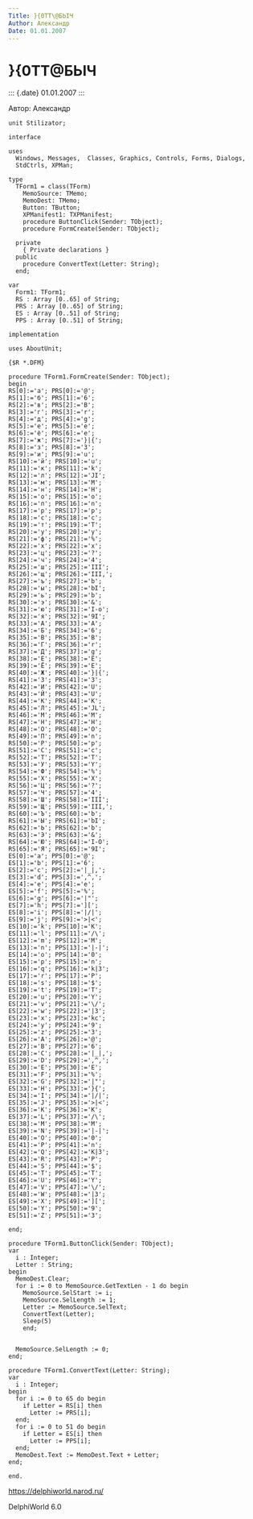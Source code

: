 ```yaml
---
Title: }{0TT\@БЬIЧ
Author: Александр
Date: 01.01.2007
---
```



}{0TT\@БЬIЧ
===========

::: {.date}
01.01.2007
:::

Автор: Александр

    unit Stilizator;
     
    interface
     
    uses
      Windows, Messages,  Classes, Graphics, Controls, Forms, Dialogs,
      StdCtrls, XPMan;
     
    type
      TForm1 = class(TForm)
        MemoSource: TMemo;
        MemoDest: TMemo;
        Button: TButton;
        XPManifest1: TXPManifest;
        procedure ButtonClick(Sender: TObject);
        procedure FormCreate(Sender: TObject);
     
      private
        { Private declarations }
      public
        procedure ConvertText(Letter: String);
      end;
     
    var
      Form1: TForm1;
      RS : Array [0..65] of String;
      PRS : Array [0..65] of String;
      ES : Array [0..51] of String;
      PPS : Array [0..51] of String;
     
    implementation
     
    uses AboutUnit;
     
    {$R *.DFM}
     
    procedure TForm1.FormCreate(Sender: TObject);
    begin
    RS[0]:='а'; PRS[0]:='@';
    RS[1]:='б'; PRS[1]:='6';
    RS[2]:='в'; PRS[2]:='B';
    RS[3]:='г'; PRS[3]:='r';
    RS[4]:='д'; PRS[4]:='g';
    RS[5]:='е'; PRS[5]:='e';
    RS[6]:='ё'; PRS[6]:='e';
    RS[7]:='ж'; PRS[7]:='}|{';
    RS[8]:='з'; PRS[8]:='3';
    RS[9]:='и'; PRS[9]:='u';
    RS[10]:='й'; PRS[10]:='u';
    RS[11]:='к'; PRS[11]:='k';
    RS[12]:='л'; PRS[12]:='JI';
    RS[13]:='м'; PRS[13]:='M';
    RS[14]:='н'; PRS[14]:='H';
    RS[15]:='о'; PRS[15]:='o';
    RS[16]:='п'; PRS[16]:='n';
    RS[17]:='р'; PRS[17]:='p';
    RS[18]:='с'; PRS[18]:='c';
    RS[19]:='т'; PRS[19]:='T';
    RS[20]:='у'; PRS[20]:='y';
    RS[21]:='ф'; PRS[21]:='%';
    RS[22]:='х'; PRS[22]:='x';
    RS[23]:='ц'; PRS[23]:='?';
    RS[24]:='ч'; PRS[24]:='4';
    RS[25]:='ш'; PRS[25]:='III';
    RS[26]:='щ'; PRS[26]:='III,';
    RS[27]:='ъ'; PRS[27]:='b';
    RS[28]:='ы'; PRS[28]:='bI';
    RS[29]:='ь'; PRS[29]:='b';
    RS[30]:='э'; PRS[30]:='&';
    RS[31]:='ю'; PRS[31]:='I-o';
    RS[32]:='я'; PRS[32]:='9I';
    RS[33]:='А'; PRS[33]:='A';
    RS[34]:='Б'; PRS[34]:='6';
    RS[35]:='В'; PRS[35]:='B';
    RS[36]:='Г'; PRS[36]:='r';
    RS[37]:='Д'; PRS[37]:='g';
    RS[38]:='Е'; PRS[38]:='E';
    RS[39]:='Ё'; PRS[39]:='E';
    RS[40]:='Ж'; PRS[40]:='}|{';
    RS[41]:='З'; PRS[41]:='3';
    RS[42]:='И'; PRS[42]:='U';
    RS[43]:='Й'; PRS[43]:='U';
    RS[44]:='К'; PRS[44]:='K';
    RS[45]:='Л'; PRS[45]:='JL';
    RS[46]:='М'; PRS[46]:='M';
    RS[47]:='Н'; PRS[47]:='H';
    RS[48]:='О'; PRS[48]:='O';
    RS[49]:='П'; PRS[49]:='n';
    RS[50]:='Р'; PRS[50]:='p';
    RS[51]:='С'; PRS[51]:='c';
    RS[52]:='Т'; PRS[52]:='T';
    RS[53]:='У'; PRS[53]:='Y';
    RS[54]:='Ф'; PRS[54]:='%';
    RS[55]:='Х'; PRS[55]:='X';
    RS[56]:='Ц'; PRS[56]:='?';
    RS[57]:='Ч'; PRS[57]:='4';
    RS[58]:='Ш'; PRS[58]:='III';
    RS[59]:='Щ'; PRS[59]:='III,';
    RS[60]:='Ъ'; PRS[60]:='b';
    RS[61]:='Ы'; PRS[61]:='bI';
    RS[62]:='Ь'; PRS[62]:='b';
    RS[63]:='Э'; PRS[63]:='&';
    RS[64]:='Ю'; PRS[64]:='I-O';
    RS[65]:='Я'; PRS[65]:='9I';
    ES[0]:='a'; PPS[0]:='@';
    ES[1]:='b'; PPS[1]:='6';
    ES[2]:='c'; PPS[2]:='|_|,';
    ES[3]:='d'; PPS[3]:=',^,';
    ES[4]:='e'; PPS[4]:='e';
    ES[5]:='f'; PPS[5]:='%';
    ES[6]:='g'; PPS[6]:='|"';
    ES[7]:='h'; PPS[7]:='][';
    ES[8]:='i'; PPS[8]:='|/|';
    ES[9]:='j'; PPS[9]:='>|<';
    ES[10]:='k'; PPS[10]:='K';
    ES[11]:='l'; PPS[11]:='/\';
    ES[12]:='m'; PPS[12]:='M';
    ES[13]:='n'; PPS[13]:='|-|';
    ES[14]:='o'; PPS[14]:='0';
    ES[15]:='p'; PPS[15]:='n';
    ES[16]:='q'; PPS[16]:='k|3';
    ES[17]:='r'; PPS[17]:='P';
    ES[18]:='s'; PPS[18]:='$';
    ES[19]:='t'; PPS[19]:='T';
    ES[20]:='u'; PPS[20]:='Y';
    ES[21]:='v'; PPS[21]:='\/';
    ES[22]:='w'; PPS[22]:='|3';
    ES[23]:='x'; PPS[23]:='kc';
    ES[24]:='y'; PPS[24]:='9';
    ES[25]:='z'; PPS[25]:='3';
    ES[26]:='A'; PPS[26]:='@';
    ES[27]:='B'; PPS[27]:='6';
    ES[28]:='C'; PPS[28]:='|_|,';
    ES[29]:='D'; PPS[29]:=',^,';
    ES[30]:='E'; PPS[30]:='E';
    ES[31]:='F'; PPS[31]:='%';
    ES[32]:='G'; PPS[32]:='|"';
    ES[33]:='H'; PPS[33]:='}{';
    ES[34]:='I'; PPS[34]:='|/|';
    ES[35]:='J'; PPS[35]:='>|<';
    ES[36]:='K'; PPS[36]:='K';
    ES[37]:='L'; PPS[37]:='/\';
    ES[38]:='M'; PPS[38]:='M';
    ES[39]:='N'; PPS[39]:='|-|';
    ES[40]:='O'; PPS[40]:='0';
    ES[41]:='P'; PPS[41]:='n';
    ES[42]:='Q'; PPS[42]:='K|3';
    ES[43]:='R'; PPS[43]:='P';
    ES[44]:='S'; PPS[44]:='$';
    ES[45]:='T'; PPS[45]:='T';
    ES[46]:='U'; PPS[46]:='Y';
    ES[47]:='V'; PPS[47]:='\/';
    ES[48]:='W'; PPS[48]:='|3';
    ES[49]:='X'; PPS[49]:='][';
    ES[50]:='Y'; PPS[50]:='9';
    ES[51]:='Z'; PPS[51]:='3';
     
    end;
     
    procedure TForm1.ButtonClick(Sender: TObject);
    var
      i : Integer;
      Letter : String;
    begin
      MemoDest.Clear;
      for i := 0 to MemoSource.GetTextLen - 1 do begin
        MemoSource.SelStart := i;
        MemoSource.SelLength := 1;
        Letter := MemoSource.SelText;
        ConvertText(Letter);
        Sleep(5)
        end;
     
     
      MemoSource.SelLength := 0;
    end;
     
    procedure TForm1.ConvertText(Letter: String);
    var
      i : Integer;
    begin
      for i := 0 to 65 do begin
        if Letter = RS[i] then
          Letter := PRS[i];
      end;
      for i := 0 to 51 do begin
        if Letter = ES[i] then
          Letter := PPS[i];
      end;
      MemoDest.Text := MemoDest.Text + Letter;
    end;
     
    end.

<https://delphiworld.narod.ru/>

DelphiWorld 6.0
